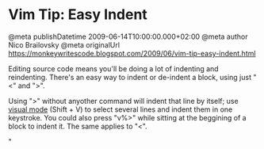 # Vim Tip: Easy Indent

@meta publishDatetime 2009-06-14T10:00:00.000+02:00
@meta author Nico Brailovsky
@meta originalUrl https://monkeywritescode.blogspot.com/2009/06/vim-tip-easy-indent.html

Editing source code means you'll be doing a lot of indenting and reindenting. There's an easy way to indent or de-indent a block, using just "<" and ">".

Using ">" without anyother command will indent that line by itself; use [visual mode](/blog_md/2009/0507_VimTipVisualMode.md) (Shift + V) to select several lines and indent them in one keystroke. You could also press "v%>" while sitting at the beggining of a block to indent it. The same applies to "<".

"

